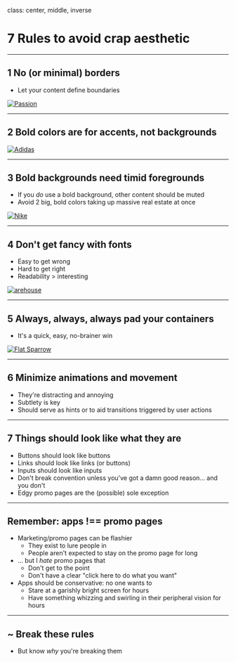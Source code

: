 class: center, middle, inverse

# 7 Rules to avoid crap aesthetic

---

## 1 No (or minimal) borders

- Let your content define boundaries

[![Passion](http://images.fromupnorth.com/160/538f12d9311e2.jpg)](http://www.fromupnorth.com/website-design-inspiration-997/)

---

## 2 Bold colors are for accents, not backgrounds

[![Adidas](http://images.fromupnorth.com/438/538f12e07ed14.jpg)](http://www.fromupnorth.com/website-design-inspiration-997/)


---

## 3 Bold backgrounds need timid foregrounds

- If you *do* use a bold background, other content should be muted
- Avoid 2 big, bold colors taking up massive real estate at once

[![Nike](http://images.fromupnorth.com/131/538f12e75722b.jpg)](http://www.fromupnorth.com/website-design-inspiration-997/)

---

## 4 Don't get fancy with fonts

- Easy to get wrong
- Hard to get right
- Readability > interesting

[![arehouse](http://images.fromupnorth.com/329/538f12e90ab2d.jpg)](http://www.fromupnorth.com/website-design-inspiration-997/)

---

## 5 Always, always, always pad your containers

- It's a quick, easy, no-brainer win

[![Flat Sparrow](http://images.fromupnorth.com/351/538f12b2880c9.jpg)](http://www.fromupnorth.com/website-design-inspiration-997/)

---

## 6 Minimize animations and movement

- They're distracting and annoying
- Subtlety is key
- Should serve as hints or to aid transitions triggered by user actions

---

## 7 Things should look like what they are

- Buttons should look like buttons
- Links should look like links (or buttons)
- Inputs should look like inputs
- Don't break convention unless you've got a damn good reason... and you don't
- Edgy promo pages are the (possible) sole exception

---

## Remember: apps !== promo pages

- Marketing/promo pages can be flashier
  - They exist to lure people in
  - People aren't expected to stay on the promo page for long
- ... but I *hate* promo pages that
    - Don't get to the point
    - Don't have a clear "click here to do what you want"
- Apps should be conservative: no one wants to
  - Stare at a garishly bright screen for hours
  - Have something whizzing and swirling in their peripheral vision for hours

---

## ~ Break these rules

- But know *why* you're breaking them
